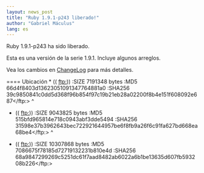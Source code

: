 ```yaml
---
layout: news_post
title: "Ruby 1.9.1-p243 liberado!"
author: "Gabriel Máculus"
lang: es
---
```


Ruby 1.9.1-p243 ha sido liberado.

Esta es una versión de la serie 1.9.1. Incluye algunos arreglos.

Vea los cambios en [ChangeLog][1] para más detalles.

 ==== Ubicación * ((
  <ftp:>)) :SIZE 7191348 bytes :MD5 66d4f8403d13623051091347764881a0 :SHA256 39c9850841c0dd5d368f96b854f97c19b21eb28a02200f8b4e151f608092e687</ftp:>
^

* ((
  <ftp:>)) :SIZE 9043825 bytes :MD5 515bfd965814e718c0943abf3dde5494 :SHA256 31598e37b3962643bec722921644957be6f8fb9a26f6c91fa627bd668ea68be4</ftp:>
^

* ((
  <ftp:>)) :SIZE 10307868 bytes :MD5 7086675f78185d72719132231b810e4d :SHA256 68a9847299269c5251dc61f7aad8482ab6022a6b1be13635d607fb593208b226</ftp:>



[1]: http://svn.ruby-lang.org/repos/ruby/branches/ruby_1_9_1/ChangeLog

